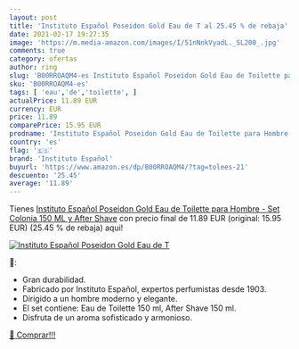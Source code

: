 ```yaml
---
layout: post
title: 'Instituto Español Poseidon Gold Eau de T al 25.45 % de rebaja'
date: 2021-02-17 19:27:35
image: 'https://m.media-amazon.com/images/I/51nNnkVyadL._SL200_.jpg'
comments: true
category: ofertas
author: ring
slug: 'B00RROAQM4-es Instituto Español Poseidon Gold Eau de Toilette para...'
sku: 'B00RROAQM4-es'
tags: [ 'eau','de','toilette', ]
actualPrice: 11.89 EUR
currency: EUR
price: 11.89
comparePrice: 15.95 EUR
prodname: 'Instituto Español Poseidon Gold Eau de Toilette para Hombre - Set Colonia 150 ML y After Shave'
country: 'es'
flag: '🇪🇸'
brand: 'Instituto Español'
buyurl: 'https://www.amazon.es/dp/B00RROAQM4/?tag=tolees-21'
descuento: '25.45'
average: '11.89'
---
```


Tienes [Instituto Español Poseidon Gold Eau de Toilette para Hombre - Set Colonia 150 ML y After Shave](https://www.amazon.es/dp/B00RROAQM4/?tag=tolees-21) con precio final de  11.89 EUR (original: 15.95 EUR) (25.45 %  de rebaja) aqui!

[![Instituto Español Poseidon Gold Eau de T](https://m.media-amazon.com/images/I/51nNnkVyadL._SL200_.jpg)](https://www.amazon.es/dp/B00RROAQM4/?tag=tolees-21)

🔎:

- Gran durabilidad.
- Fabricado por Instituto Español, expertos perfumistas desde 1903.
- Dirigido a un hombre moderno y elegante.
- El set contiene: Eau de Toilette 150 ml, After Shave 150 ml.
- Disfruta de un aroma sofisticado y armonioso.

[🛒 Comprar!!!](https://www.amazon.es/dp/B00RROAQM4/?tag=tolees-21)
